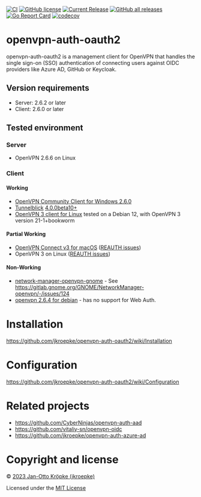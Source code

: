 [![CI](https://github.com/jkroepke/openvpn-auth-oauth2/workflows/CI/badge.svg)](https://github.com/jkroepke/openvpn-auth-oauth2/actions?query=workflow%3ACI)
[![GitHub license](https://img.shields.io/github/license/jkroepke/openvpn-auth-oauth2)](https://github.com/jkroepke/openvpn-auth-oauth2/blob/master/LICENSE.txt)
[![Current Release](https://img.shields.io/github/release/jkroepke/openvpn-auth-oauth2.svg)](https://github.com/jkroepke/openvpn-auth-oauth2/releases/latest)
[![GitHub all releases](https://img.shields.io/github/downloads/jkroepke/openvpn-auth-oauth2/total?logo=github)](https://github.com/jkroepke/openvpn-auth-oauth2/releases/latest)
[![Go Report Card](https://goreportcard.com/badge/github.com/jkroepke/openvpn-auth-oauth2)](https://goreportcard.com/report/github.com/jkroepke/openvpn-auth-oauth2)
[![codecov](https://codecov.io/gh/jkroepke/openvpn-auth-oauth2/graph/badge.svg?token=66VT000UYO)](https://codecov.io/gh/jkroepke/openvpn-auth-oauth2)

# openvpn-auth-oauth2

openvpn-auth-oauth2 is a management client for OpenVPN that handles the single sign-on (SSO) authentication
of connecting users against OIDC providers like Azure AD, GitHub or Keycloak.

## Version requirements

- Server: 2.6.2 or later
- Client: 2.6.0 or later

## Tested environment

### Server

- OpenVPN 2.6.6 on Linux

### Client

#### Working

- [OpenVPN Community Client for Windows 2.6.0](https://openvpn.net/community-downloads/)
- [Tunnelblick](https://tunnelblick.net/) [4.0.0beta10+](https://github.com/Tunnelblick/Tunnelblick/issues/676)
- [OpenVPN 3 client for Linux](https://openvpn.net/cloud-docs/owner/connectors/connector-user-guides/openvpn-3-client-for-linux.html) tested on a Debian 12, with OpenVPN 3 version 21-1+bookworm

#### Partial Working

- [OpenVPN Connect v3 for macOS](https://openvpn.net/vpn-server-resources/connecting-to-access-server-with-macos/) ([REAUTH issues](https://github.com/OpenVPN/openvpn3/issues/282))
- OpenVPN 3 on Linux ([REAUTH issues](https://github.com/OpenVPN/openvpn3/issues/282))

#### Non-Working

- [network-manager-openvpn-gnome](https://gitlab.gnome.org/GNOME/NetworkManager-openvpn) - See https://gitlab.gnome.org/GNOME/NetworkManager-openvpn/-/issues/124
- [openvpn 2.6.4 for debian](https://packages.debian.org/bookworm/openvpn) - has no support for Web Auth.

# Installation

https://github.com/jkroepke/openvpn-auth-oauth2/wiki/Installation

# Configuration

https://github.com/jkroepke/openvpn-auth-oauth2/wiki/Configuration

# Related projects

- https://github.com/CyberNinjas/openvpn-auth-aad
- https://github.com/vitaliy-sn/openvpn-oidc
- https://github.com/jkroepke/openvpn-auth-azure-ad

# Copyright and license

© [2023 Jan-Otto Kröpke (jkroepke)](https://github.com/jkroepke/openvpn-auth-oauth2)

Licensed under the [MIT License](LICENSE.txt)
